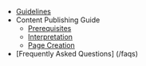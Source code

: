 * [Guidelines](/)
* Content Publishing Guide
  * [Prerequisites](content-publishing-guide/prerequisites)
  * [Interpretation](content-publishing-guide/interpretation)
  * [Page Creation](content-publishing-guide/page-creation)
 * [Frequently Asked Questions] (/faqs)
